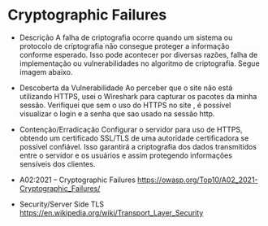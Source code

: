  # Cryptographic Failures

* Descrição
A falha de criptografia ocorre quando um sistema ou protocolo de criptografia não consegue proteger a informação
conforme esperado.
Isso pode acontecer por diversas razões, falha de implementação ou vulnerabilidades no algoritmo de criptografia.
Segue imagem abaixo.


* Descoberta da Vulnerabilidade
Ao perceber que o site não está utilizando HTTPS, usei o Wireshark para capturar os pacotes da minha sessão.
Verifiquei que sem o uso do HTTPS no site , é possível visualizar o login e a senha que sao usado na sessão http.


* Contenção/Erradicação
Configurar o servidor para uso de HTTPS, obtendo um certificado SSL/TLS de uma autoridade certificadora se
possível confiável. Isso garantirá a criptografia dos dados transmitidos entre o servidor e os usuários e assim
protegendo informações sensíveis dos clientes.

* A02:2021 – Cryptographic Failures https://owasp.org/Top10/A02_2021-Cryptographic_Failures/
* Security/Server Side TLS https://en.wikipedia.org/wiki/Transport_Layer_Security